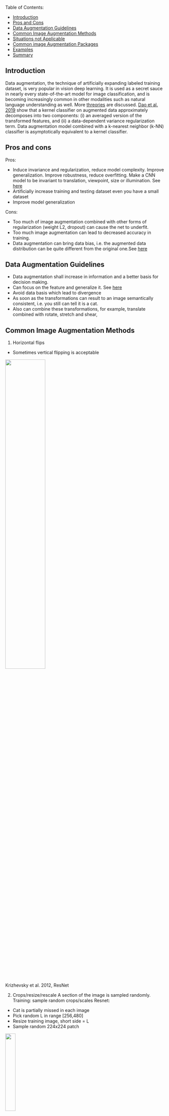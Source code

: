 Table of Contents:

- [Introduction](#intro)
- [Pros and Cons](#pros)
- [Data Augmentation Guidelines](#guidelines)
- [Common Image Augmentation Methods](#methods)
- [Situations not Applicable](#applicable)
- [Common image Augmentation Packages](#package)
- [Examples](#example)
- [Summary](#summary)

<a name='intro'></a>
## Introduction
Data augmentation, the technique of artificially expanding labeled training dataset, is very popular in vision deep learning. It is used as a secret sauce in nearly every state-of-the-art model for image classification, and is becoming increasingly common in other modalities such as natural language understanding as well. More [threories](http://ai.stanford.edu/blog/data-augmentation/) are discussed. 
[Dao et al. 2019](http://proceedings.mlr.press/v97/dao19b/dao19b.pdf) show that a kernel classifier on augmented data approximately decomposes into two components: (i) an averaged version of the transformed features, and (ii) a data-dependent variance regularization term. Data augmentation model combined with a k-nearest neighbor (k-NN) classifier is asymptotically equivalent to a kernel classifier.

<a name='pros'></a>
## Pros and cons
Pros:
-	Induce invariance and regularization, reduce model complexity. Improve generalization. Improve robustness, reduce overfitting. Make a CNN model to be invariant to translation, viewpoint, size or illumination. See [here](https://openreview.net/forum?id=p84tly8c4zf)
-	Artificially increase training and testing dataset even you have a small dataset
-	Improve model generalization

Cons:
-	Too much of image augmentation combined with other forms of regularization (weight L2, dropout) can cause the net to underfit.
-	Too much image augmentation can lead to decreased accuracy in training. 
-	Data augmentation can bring data bias, i.e. the augmented data distribution can be quite different from the original one.See [here]( https://arxiv.org/abs/2010.01267)

<a name='guidelines'></a>
## Data Augmentation Guidelines
-	Data augmentation shall increase in information and a better basis for decision making. 
-	Can focus on the feature and generalize it. See [here](https://arxiv.org/ftp/arxiv/papers/1901/1901.06032.pdf)
-	Avoid data basis which lead to divergence
-	As soon as the transformations can result to an image semantically consistent, i.e. you still can tell it is a cat. 
-	Also can combine these transformations, for example, translate combined with rotate, stretch and shear, 

<a name='methods'></a>
## Common Image Augmentation Methods
1)	Horizontal flips
-	Sometimes vertical flipping is acceptable
 <div class="fig figcenter fighighlight">
  <img src="/assets/ia/flip.jpg" width="50%">
  <div class="figcaption">

Krizhevsky et al. 2012, ResNet

2)	Crops/resize/rescale
A section of the image is sampled randomly. 
Training: sample random crops/scales
Resnet:
-	Cat is partially missed in each image
-	Pick random L in range [256,480]
-	Resize training image, short side = L
-	Sample random 224x224 patch
  <div class="fig figcenter fighighlight">
  <img src="/assets/ia/crop1.jpg" width="25%">
  <div class="figcaption">

Testing: average a fixed set of crops
ResNet:
-	Resize image at 5 scales: {224,256,384,480,640}
-	For each size, use 10 224x224 crops: (4 corners + 1 center)  x flips 
 <div class="fig figcenter fighighlight">
  <img src="/assets/ia/crop2.jpg" width="50%">
  <div class="figcaption">
 
 <div class="fig figcenter fighighlight">
  <img src="/assets/ia/crop3.jpg" width="50%">
  <div class="figcaption">
 
[jchen]

3)	Color jitter
-	Randomize contrast and brightness
-	Apply PCA to all R,G,B channels in training set
-	Sample color offset along principal component directions
-	Add grayscale offset to all pixels of a training image

-	Hue jitter shifts the hue by a random amount
 <div class="fig figcenter fighighlight">
  <img src="/assets/ia/color_jitter.jpg" width="50%">
  <div class="figcaption"> 

4)	Translation
  <div class="fig figcenter fighighlight">
  <img src="/assets/ia/translation.jpg" width="50%">
  <div class="figcaption">
   
5)	Rotation 
  <div class="fig figcenter fighighlight">
  <img src="/assets/ia/rotation.jpg" width="50%">
  <div class="figcaption">
   
6)	Stretching
-	Contrast stretching 
  <div class="fig figcenter fighighlight">
  <img src="/assets/ia/stretch.jpg" width="50%">
  <div class="figcaption">
   
7)	Shearing
-	To change rectangle image to parallelogram
  <div class="fig figcenter fighighlight">
  <img src="/assets/ia/shear.jpg" width="50%">
  <div class="figcaption">
   
8)	Lens distortions
-	In different viewpoint, lens distortion describe the object differently in scale and correlation
  <div class="fig figcenter fighighlight">
  <img src="/assets/ia/distortion.jpg" width="50%">
  <div class="figcaption">
[Sebastian Lutz, et al](https://arrow.tudublin.ie/cgi/viewcontent.cgi?article=1001&context=impstwo)
   
9)	Local warping
  <div class="fig figcenter fighighlight">
  <img src="/assets/ia/warp.jpg" width="50%">
  <div class="figcaption">
[Reference1](https://arxiv.org/pdf/1609.08764.pdf)
[Reference2](https://aapm.onlinelibrary.wiley.com/doi/abs/10.1002/mp.14651)
   
10)	Erasing
  <div class="fig figcenter fighighlight">
  <img src="/assets/ia/erise.jpg" width="50%">
  <div class="figcaption">
[Reference](https://ojs.aaai.org/index.php/AAAI/article/view/7000)

11)	Contrast / histogram processing 
  <div class="fig figcenter fighighlight">
  <img src="/assets/ia/contrast.jpg" width="50%">
  <div class="figcaption">

12)	Blur image / add Gaussian noise
  <div class="fig figcenter fighighlight">
  <img src="/assets/ia/noise.jpg" width="50%">
  <div class="figcaption">

13)	Using reinforcement learning to do image data augmentation 
  <div class="fig figcenter fighighlight">
  <img src="/assets/ia/reinforce.jpg" width="50%">
  <div class="figcaption">
Cubuk et al. AutoAugment: 
Learning Augmentation Strategies from Data, CVPR 2019

14)	 Apply Filter kernel
  <div class="fig figcenter fighighlight">
  <img src="/assets/ia/filterKernel.jpg" width="50%">
  <div class="figcaption">
   
15)	 Mix images
  <div class="fig figcenter fighighlight">
  <img src="/assets/ia/mixed.jpg" width="50%">
  <div class="figcaption">
   
16)	Image simulation
  <div class="fig figcenter fighighlight">
  <img src="/assets/ia/simulation.jpg" width="50%">
  <div class="figcaption">

<a name='applicable'></a>
## Situations not Applicable
1)	OCR can’t use vertical flipping, because “6” after flipping is “9”.
2)	

<a name='package'></a>
## Common image Augmentation Packages
•	keras.preprocessing.image.ImageDataGenerator
•	imaug
•	albumentations
•	opencv
•	augmentor
•	skimage
•	SOLT
   
<a name='example'></a>
## Examples on how to use image augmentation
-	Procedures on how to choose augmentation methods
-	How to evaluation and test the augmentation
-	Analysis and comments

<a name='summary'></a>
## Summary

   
References:
1)	Krizhevsky et al. 2012, ResNet
2)	Cubuk et al. AutoAugment:  Learning Augmentation Strategies from Data, CVPR 2019
3)	https://journalofbigdata.springeropen.com/articles/10.1186/s40537-019-0197-0#ref-CR6 
4)	https://nanonets.com/blog/data-augmentation-how-to-use-deep-learning-when-you-have-limited-data-part-2/ 
5)	https://blog.paperspace.com/data-augmentation-for-object-detection-rotation-and-shearing/ 
